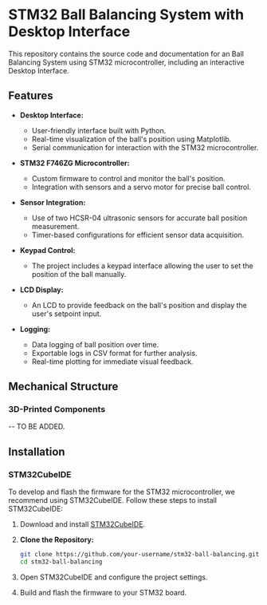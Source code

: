 # STM32 Ball Balancing System with Desktop Interface

This repository contains the source code and documentation for an Ball Balancing System using STM32 microcontroller, including an interactive Desktop Interface.

## Features

- **Desktop Interface:**
  - User-friendly interface built with Python.
  - Real-time visualization of the ball's position using Matplotlib.
  - Serial communication for interaction with the STM32 microcontroller.

- **STM32 F746ZG Microcontroller:**
  - Custom firmware to control and monitor the ball's position.
  - Integration with sensors and a servo motor for precise ball control.

- **Sensor Integration:**
  - Use of two HCSR-04 ultrasonic sensors for accurate ball position measurement.
  - Timer-based configurations for efficient sensor data acquisition.
    
- **Keypad Control:**
  - The project includes a keypad interface allowing the user to set the position of the ball manually.
    
- **LCD Display:**
  - An LCD to provide feedback on the ball's position and display the user's setpoint input.

- **Logging:**
  - Data logging of ball position over time.
  - Exportable logs in CSV format for further analysis.
  - Real-time plotting for immediate visual feedback.

## Mechanical Structure

### 3D-Printed Components

 -- TO BE ADDED.

## Installation

### STM32CubeIDE
To develop and flash the firmware for the STM32 microcontroller, we recommend using STM32CubeIDE. Follow these steps to install STM32CubeIDE:

1. Download and install [STM32CubeIDE](https://www.st.com/en/development-tools/stm32cubeide.html).
2. **Clone the Repository:**
   ```bash
   git clone https://github.com/your-username/stm32-ball-balancing.git
   cd stm32-ball-balancing
3. Open STM32CubeIDE and configure the project settings.

3. Build and flash the firmware to your STM32 board.

